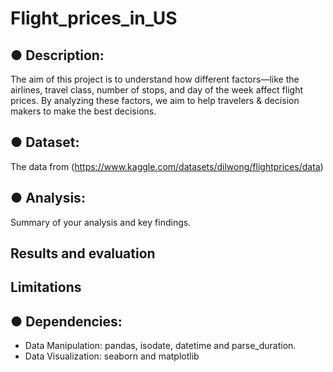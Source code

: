 # Flight_prices_in_US

● Description: 
--
The aim of this project is to understand how different factors—like the airlines, travel class, number of stops, and day of the week affect flight prices. By analyzing these factors, we aim to help travelers & decision makers to make the best decisions.

● Dataset:
--
The data from (https://www.kaggle.com/datasets/dilwong/flightprices/data)

● Analysis: 
--
Summary of your analysis and key findings.
## Results and evaluation

## Limitations

● Dependencies: 
--
- Data Manipulation: pandas, isodate, datetime and parse_duration.
- Data Visualization: seaborn and matplotlib


